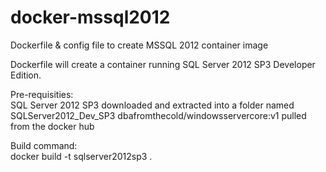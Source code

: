# docker-mssql2012
Dockerfile &amp; config file to create MSSQL 2012 container image

Dockerfile will create a container running SQL Server 2012 SP3 Developer Edition.

Pre-requisities: <br>
SQL Server 2012 SP3 downloaded and extracted into a folder named SQLServer2012_Dev_SP3
dbafromthecold/windowsservercore:v1 pulled from the docker hub

Build command: <br>
docker build -t sqlserver2012sp3 .
